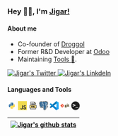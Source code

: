 ### Hey 👋🏽, I'm [Jigar!](https://www.linkedin.com/in/jdpatel100/)

#### About me
- Co-founder of [Droggol](https://www.droggol.com/)
- Former R&D Developer at [Odoo](http://odoo.com/)
- Maintaining [Tools 🙈](http://droggol.com/odoo-tools).
<a href="https://twitter.com/jat-odoo">
  <img alt="Jigar's Twitter" width="20px" src="https://cdn.jsdelivr.net/npm/simple-icons@v3/icons/twitter.svg" />
</a>
<a href="https://www.linkedin.com/in/jdpatel100/">
  <img alt="Jigar's LinkdeIn" width="20px" src="https://cdn.jsdelivr.net/npm/simple-icons@v3/icons/linkedin.svg" />
</a>
<br/>

#### Languages and Tools
<code><img height="20" src="https://raw.githubusercontent.com/github/explore/80688e429a7d4ef2fca1e82350fe8e3517d3494d/topics/python/python.png"></code>
<code><img height="20" src="https://raw.githubusercontent.com/github/explore/80688e429a7d4ef2fca1e82350fe8e3517d3494d/topics/javascript/javascript.png"></code>
<code><img height="20" src="https://raw.githubusercontent.com/github/explore/80688e429a7d4ef2fca1e82350fe8e3517d3494d/topics/xml/xml.png"></code>
<code><img height="20" src="https://raw.githubusercontent.com/github/explore/80688e429a7d4ef2fca1e82350fe8e3517d3494d/topics/postgresql/postgresql.png"></code>
<code><img height="20" src="https://raw.githubusercontent.com/github/explore/80688e429a7d4ef2fca1e82350fe8e3517d3494d/topics/visual-studio-code/visual-studio-code.png"></code>
<code><img height="20" src="https://raw.githubusercontent.com/github/explore/80688e429a7d4ef2fca1e82350fe8e3517d3494d/topics/git/git.png"></code>
<code><img height="20" src="https://raw.githubusercontent.com/github/explore/80688e429a7d4ef2fca1e82350fe8e3517d3494d/topics/terminal/terminal.png"></code>


| <a href="https://github.com/jat-odoo/github-readme-stats"><img align="center" src="https://github-readme-stats.vercel.app/api?username=jat-odoo&show_icons=true&hide_border=true" alt="Jigar's github stats" /></a> |
| ------------- |
